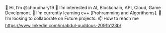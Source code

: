 👋 Hi, I’m @choudhary19
👀 I’m interested in AI, Blockchain, API, Cloud, Game Develpmont.
🌱 I’m currently learning c++ [Prohramming and Algorithems].
💞️ I’m looking to collaborate on Future projects.
📫 How to reach me https://www.linkedin.com/in/abdul-quddous-2091b123b/
